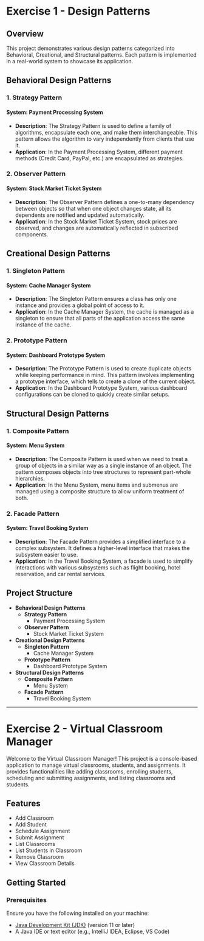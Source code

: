 # Exercise 1 - Design Patterns 

## Overview
This project demonstrates various design patterns categorized into Behavioral, Creational, and Structural patterns. Each pattern is implemented in a real-world system to showcase its application.

## Behavioral Design Patterns

### 1. Strategy Pattern
#### System: Payment Processing System
- **Description**: The Strategy Pattern is used to define a family of algorithms, encapsulate each one, and make them interchangeable. This pattern allows the algorithm to vary independently from clients that use it.
- **Application**: In the Payment Processing System, different payment methods (Credit Card, PayPal, etc.) are encapsulated as strategies.

### 2. Observer Pattern
#### System: Stock Market Ticket System
- **Description**: The Observer Pattern defines a one-to-many dependency between objects so that when one object changes state, all its dependents are notified and updated automatically.
- **Application**: In the Stock Market Ticket System, stock prices are observed, and changes are automatically reflected in subscribed components.

## Creational Design Patterns

### 1. Singleton Pattern
#### System: Cache Manager System
- **Description**: The Singleton Pattern ensures a class has only one instance and provides a global point of access to it.
- **Application**: In the Cache Manager System, the cache is managed as a singleton to ensure that all parts of the application access the same instance of the cache.

### 2. Prototype Pattern
#### System: Dashboard Prototype System
- **Description**: The Prototype Pattern is used to create duplicate objects while keeping performance in mind. This pattern involves implementing a prototype interface, which tells to create a clone of the current object.
- **Application**: In the Dashboard Prototype System, various dashboard configurations can be cloned to quickly create similar setups.

## Structural Design Patterns

### 1. Composite Pattern
#### System: Menu System
- **Description**: The Composite Pattern is used when we need to treat a group of objects in a similar way as a single instance of an object. The pattern composes objects into tree structures to represent part-whole hierarchies.
- **Application**: In the Menu System, menu items and submenus are managed using a composite structure to allow uniform treatment of both.

### 2. Facade Pattern
#### System: Travel Booking System
- **Description**: The Facade Pattern provides a simplified interface to a complex subsystem. It defines a higher-level interface that makes the subsystem easier to use.
- **Application**: In the Travel Booking System, a facade is used to simplify interactions with various subsystems such as flight booking, hotel reservation, and car rental services.

## Project Structure
- **Behavioral Design Patterns**
  - **Strategy Pattern**
    - Payment Processing System
  - **Observer Pattern**
    - Stock Market Ticket System
- **Creational Design Patterns**
  - **Singleton Pattern**
    - Cache Manager System
  - **Prototype Pattern**
    - Dashboard Prototype System
- **Structural Design Patterns**
  - **Composite Pattern**
    - Menu System
  - **Facade Pattern**
    - Travel Booking System

--------------------------------------------------------------------------------------------------------------------------------------------------------------------------------

# Exercise 2 - Virtual Classroom Manager

Welcome to the Virtual Classroom Manager! This project is a console-based application to manage virtual classrooms, students, and assignments. It provides functionalities like adding classrooms, enrolling students, scheduling and submitting assignments, and listing classrooms and students.

## Features

- Add Classroom
- Add Student
- Schedule Assignment
- Submit Assignment
- List Classrooms
- List Students in Classroom
- Remove Classroom
- View Classroom Details

## Getting Started

### Prerequisites

Ensure you have the following installed on your machine:

- [Java Development Kit (JDK)](https://www.oracle.com/java/technologies/javase-jdk11-downloads.html) (version 11 or later)
- A Java IDE or text editor (e.g., IntelliJ IDEA, Eclipse, VS Code)



